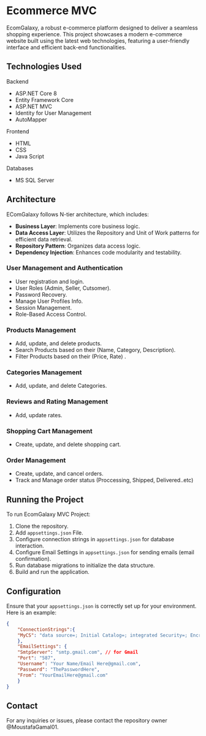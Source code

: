 # Ecommerce MVC
EcomGalaxy, a robust e-commerce platform designed to deliver a seamless shopping experience. This project showcases a modern e-commerce website built using the latest web technologies, featuring a user-friendly interface and efficient back-end functionalities.

## Technologies Used
Backend
* ASP.NET Core 8
* Entity Framework Core
* ASP.NET MVC
* Identity for User Management
* AutoMapper

Frontend
* HTML
* CSS
* Java Script

Databases
* MS SQL Server

## Architecture
EComGalaxy follows N-tier architecture, which includes:

* **Business Layer**: Implements core business logic.
* **Data Access Layer**: Utilizes the Repository and Unit of Work patterns for efficient data retrieval.
* **Repository Pattern**: Organizes data access logic.
* **Dependency Injection**: Enhances code modularity and testability.

### User Management and Authentication
* User registration and login.
* User Roles (Admin, Seller, Cutsomer).
* Password Recovery.
* Manage User Profiles Info.
* Session Management.
* Role-Based Access Control.

### Products Management
* Add, update, and delete products.
* Search Products based on their (Name, Category, Description).
* Filter Products based on their (Price, Rate) .

### Categories Management
* Add, update, and delete Categories.

### Reviews and Rating Management
* Add, update rates.

### Shopping Cart Management
* Create, update, and delete shopping cart.

### Order Management
* Create, update, and cancel orders.
* Track and Manage order status (Proccessing, Shipped, Delivered..etc)

## Running the Project
To run EcomGalaxy MVC Project:

1. Clone the repository.
2. Add `appsettings.json` File.
3. Configure connection strings in `appsettings.json` for database interaction.
4. Configure Email Settings in `appsettings.json` for sending emails (email confirmation).
5. Run database migrations to initialize the data structure.
6. Build and run the application.

## Configuration
Ensure that your `appsettings.json` is correctly set up for your environment. Here is an example:

```json
{
    "ConnectionStrings":{
    "MyCS": "data source=; Initial Catalog=; integrated Security=; Encrypt=; TrustServerCertificate=;"
    },
    "EmailSettings": {
    "SmtpServer": "smtp.gmail.com", // for Gmail
    "Port": "587",
    "Username": "Your Name/Email Here@gmail.com",
    "Password": "ThePasswordHere",
    "From": "YourEmailHere@gmail.com"
    }
}
```

## Contact
For any inquiries or issues, please contact the repository owner @MoustafaGamal01.
